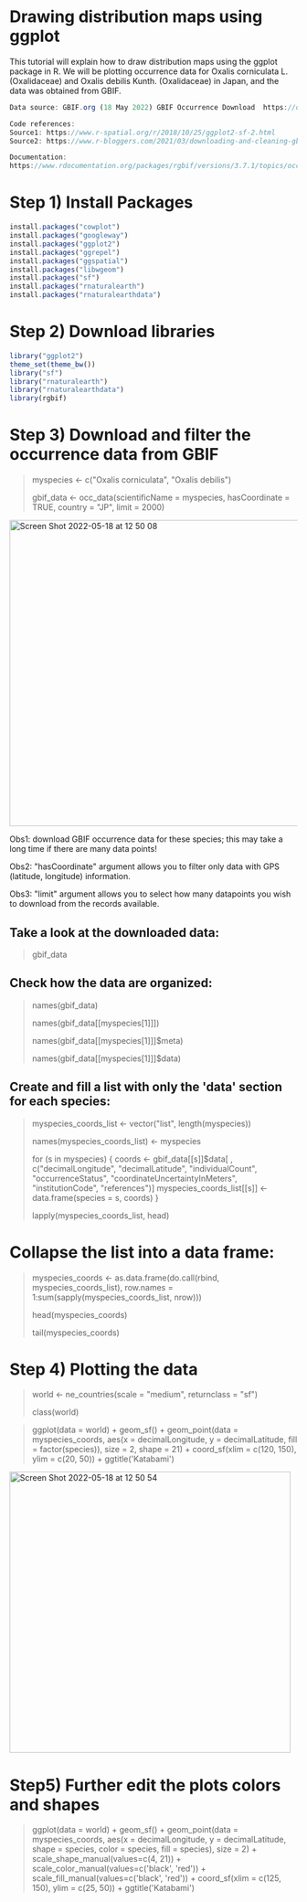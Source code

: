 # Drawing distribution maps using ggplot 

This tutorial will explain how to draw distribution maps using the ggplot package in R. 
We will be plotting occurrence data for Oxalis corniculata L. (Oxalidaceae) and Oxalis debilis Kunth. (Oxalidaceae) in Japan, and the data was obtained from GBIF.

```js
Data source: GBIF.org (18 May 2022) GBIF Occurrence Download  https://doi.org/10.15468/dl.upkjss

Code references: 
Source1: https://www.r-spatial.org/r/2018/10/25/ggplot2-sf-2.html
Source2: https://www.r-bloggers.com/2021/03/downloading-and-cleaning-gbif-data-with-r/

Documentation:
https://www.rdocumentation.org/packages/rgbif/versions/3.7.1/topics/occ_data
```

# Step 1) Install Packages

```js
install.packages("cowplot")
install.packages("googleway")
install.packages("ggplot2")
install.packages("ggrepel")
install.packages("ggspatial")
install.packages("libwgeom")
install.packages("sf")
install.packages("rnaturalearth")
install.packages("rnaturalearthdata")
```

# Step 2) Download libraries

```js
library("ggplot2")
theme_set(theme_bw())
library("sf")
library("rnaturalearth")
library("rnaturalearthdata")
library(rgbif)
```

# Step 3) Download and filter the occurrence data from GBIF

> myspecies <- c("Oxalis corniculata", "Oxalis debilis")
>
> gbif_data <- occ_data(scientificName = myspecies, hasCoordinate = TRUE, country = "JP", limit = 2000)  

<img width="536" alt="Screen Shot 2022-05-18 at 12 50 08" src="https://user-images.githubusercontent.com/62867510/168953490-95898b4a-a164-4d5f-8859-cc0003d9d0ed.png">

Obs1: download GBIF occurrence data for these species; this may take a long time if there are many data points!

Obs2: "hasCoordinate" argument allows you to filter only data with GPS (latitude, longitude) information.

Obs3: "limit" argument allows you to select how many datapoints you wish to download from the records available.


## Take a look at the downloaded data:
> gbif_data

## Check how the data are organized:
> names(gbif_data)
>
> names(gbif_data[[myspecies[1]]])
> 
> names(gbif_data[[myspecies[1]]]$meta)
> 
> names(gbif_data[[myspecies[1]]]$data)

## Create and fill a list with only the 'data' section for each species:
> myspecies_coords_list <- vector("list", length(myspecies))
> 
> names(myspecies_coords_list) <- myspecies
> 
> for (s in myspecies) {
  coords <- gbif_data[[s]]$data[ , c("decimalLongitude", "decimalLatitude", "individualCount", "occurrenceStatus", "coordinateUncertaintyInMeters", "institutionCode", "references")]
  myspecies_coords_list[[s]] <- data.frame(species = s, coords)
}
>
> lapply(myspecies_coords_list, head)

# Collapse the list into a data frame:
> myspecies_coords <- as.data.frame(do.call(rbind, myspecies_coords_list), row.names = 1:sum(sapply(myspecies_coords_list, nrow)))
> 
> head(myspecies_coords)
> 
> tail(myspecies_coords)

# Step 4) Plotting the data
> world <- ne_countries(scale = "medium", returnclass = "sf")
> 
> class(world)

> ggplot(data = world) +
  geom_sf() +
  geom_point(data = myspecies_coords, aes(x = decimalLongitude, y = decimalLatitude, fill = factor(species)), size = 2, 
             shape = 21) +
  coord_sf(xlim = c(120, 150), ylim = c(20, 50)) + ggtitle('Katabami') 
 
<img width="492" alt="Screen Shot 2022-05-18 at 12 50 54" src="https://user-images.githubusercontent.com/62867510/168953524-3ed230ab-3b56-457f-be85-8aef0c783b27.png">

# Step5) Further edit the plots colors and shapes

>ggplot(data = world) + geom_sf() + geom_point(data = myspecies_coords, aes(x = decimalLongitude, y = decimalLatitude, shape = species, color = species, fill = species), size = 2) + 
  scale_shape_manual(values=c(4, 21)) +
  scale_color_manual(values=c('black', 'red')) +
  scale_fill_manual(values=c('black', 'red')) +
  coord_sf(xlim = c(125, 150), ylim = c(25, 50)) + ggtitle('Katabami') 


